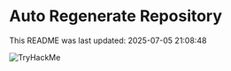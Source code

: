 # Auto Regenerate Repository

This README was last updated: 2025-07-05 21:08:48

 ![TryHackMe](https://tryhackme.com/badge/533634)